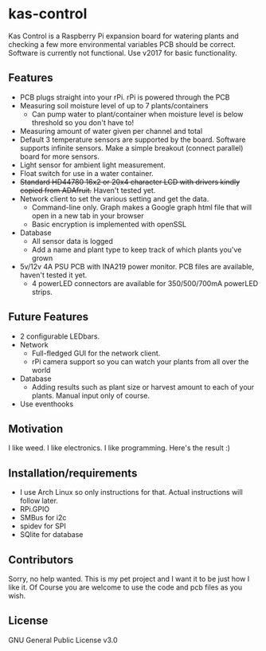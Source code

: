 # kas-control
Kas Control is a Raspberry Pi expansion board for watering plants and checking a few more environmental variables
PCB should be correct.
Software is currently not functional. Use v2017 for basic functionality.

Features
--------
- PCB plugs straight into your rPi. rPi is powered through the PCB
- Measuring soil moisture level of up to 7 plants/containers
  - Can pump water to plant/container when moisture level is below threshold so you don't have to!
- Measuring amount of water given per channel and total
- Default 3 temperature sensors are supported by the board. Software supports infinite sensors. Make a simple breakout (connect parallel) board for more sensors.
- Light sensor for ambient light measurement.
- Float switch for use in a water container.
- ~~Standard HD44780 16x2 or 20x4 character LCD with drivers kindly copied from ADAfruit.~~ Haven't tested yet.
- Network client to set the various setting and get the data.
  - Command-line only. Graph makes a Google graph html file that will open in a new tab in your browser
  - Basic encryption is implemented with openSSL
- Database
  - All sensor data is logged
  - Add a name and plant type to keep track of which plants you've grown
- 5v/12v 4A PSU PCB with INA219 power monitor. PCB files are available, haven't tested it yet.
  - 4 powerLED connectors are available for 350/500/700mA powerLED strips.
  
Future Features
---------------
- 2 configurable LEDbars.
- Network
  - Full-fledged GUI for the network client.
  - rPi camera support so you can watch your plants from all over the world
- Database
  - Adding results such as plant size or harvest amount to each of your plants. Manual input only of course.
- Use eventhooks

Motivation
----------

I like weed. I like electronics. I like programming. Here's the result :)


Installation/requirements
-------------------------

- I use Arch Linux so only instructions for that. Actual instructions will follow later.
- RPi.GPIO
- SMBus for i2c
- spidev for SPI
- SQlite for database


Contributors
------------

Sorry, no help wanted. This is my pet project and I want it to be just how I like it. Of Course you are welcome to use the code and pcb files as you wish.

License
-------

GNU General Public License v3.0